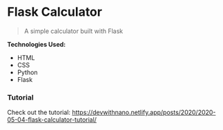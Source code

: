 # Flask Calculator

> A simple calculator built with Flask

**Technologies Used:**

- HTML
- CSS
- Python
- Flask

### Tutorial

Check out the tutorial: https://devwithnano.netlify.app/posts/2020/2020-05-04-flask-calculator-tutorial/
